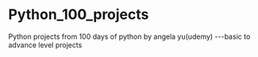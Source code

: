 # Python_100_projects
Python projects from 100 days of python by angela yu(udemy) ---basic to advance level projects
